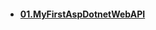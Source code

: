 - #### [01.MyFirstAspDotnetWebAPI](https://github.com/mfurkanayhan/senior-dotnet-developer-roadmap/tree/main/06.WebAPI/MyFirstAspDotnetWebAPI)